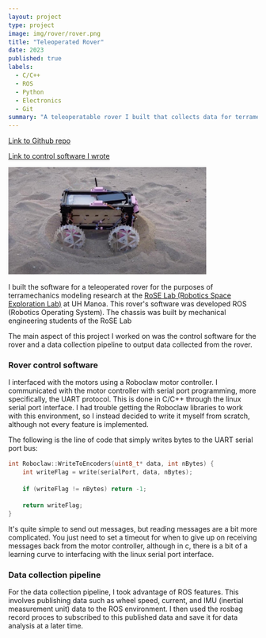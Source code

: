 ```yaml
---
layout: project
type: project
image: img/rover/rover.png
title: "Teleoperated Rover"
date: 2023
published: true
labels:
  - C/C++ 
  - ROS
  - Python
  - Electronics
  - Git
summary: "A teleoperatable rover I built that collects data for terramechanics research."
---
```


[Link to Github repo](https://github.com/ashtencodes/tvtr_control/tree/rpi)

[Link to control software I wrote](https://github.com/ashtencodes/tvtr_control/tree/rpi/src/cr_control)

<img width="400px" class="rounded float-start pe-4 mx-auto" src="../img/rover/rover.png">

I built the software for a teleoperated rover for the purposes of terramechanics modeling research at the [RoSE Lab (Robotics Space Exploration Lab)](https://www.hsfl.hawaii.edu/planetary-surface-robots/) at UH Manoa. This rover's software was developed ROS (Robotics Operating System). The chassis was built by mechanical engineering students of the RoSE Lab

The main aspect of this project I worked on was the control software for the rover and a data collection pipeline to output data collected from the rover.

### Rover control software

I interfaced with the motors using a Roboclaw motor controller. I communicated with the motor controller with serial port programming, more specifically, the UART protocol. This is done in C/C++ through the linux serial port interface. I had trouble getting the Roboclaw libraries to work with this environment, so I instead decided to write it myself from scratch, although not every feature is implemented.

The following is the line of code that simply writes bytes to the UART serial port bus:

```cpp
int Roboclaw::WriteToEncoders(uint8_t* data, int nBytes) {
    int writeFlag = write(serialPort, data, nBytes);

    if (writeFlag != nBytes) return -1;

    return writeFlag;
}
```

It's quite simple to send out messages, but reading messages are a bit more complicated. You just need to set a timeout for when to give up on receiving messages back from the motor controller, although in c, there is a bit of a learning curve to interfacing with the linux serial port interface.

### Data collection pipeline

For the data collection pipeline, I took advantage of ROS features. This involves publishing data such as wheel speed, current, and IMU (inertial measurement unit) data to the ROS environment. I then used the rosbag record proces to subscribed to this published data and save it for data analysis at a later time.
